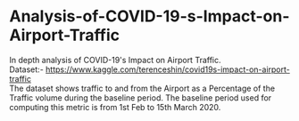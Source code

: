 # Analysis-of-COVID-19-s-Impact-on-Airport-Traffic
In depth analysis of COVID-19's Impact on Airport Traffic.<br>
Dataset:- https://www.kaggle.com/terenceshin/covid19s-impact-on-airport-traffic <br>
The dataset shows traffic to and from the Airport as a Percentage of the Traffic volume during the baseline period. The baseline period used for computing this metric is from 1st Feb to 15th March 2020. 

